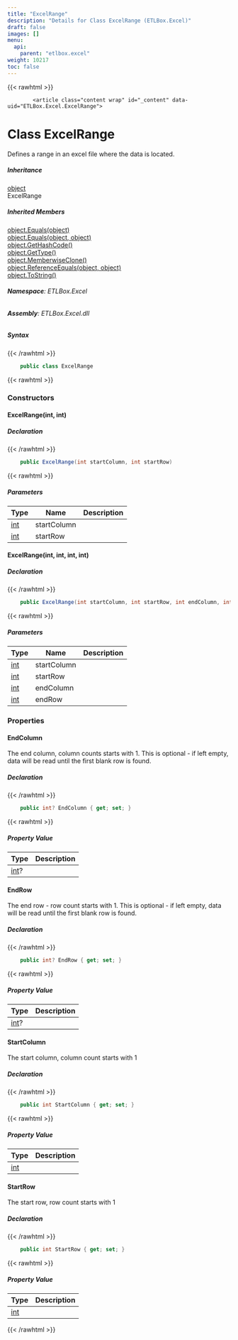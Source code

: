 ```yaml
---
title: "ExcelRange"
description: "Details for Class ExcelRange (ETLBox.Excel)"
draft: false
images: []
menu:
  api:
    parent: "etlbox.excel"
weight: 10217
toc: false
---
```


{{< rawhtml >}}

            <article class="content wrap" id="_content" data-uid="ETLBox.Excel.ExcelRange">
  <h1 id="ETLBox_Excel_ExcelRange" data-uid="ETLBox.Excel.ExcelRange" class="text-break">Class ExcelRange
</h1>
  <div class="markdown level0 summary"><p>Defines a range in an excel file where the data is located.</p>
</div>
  <div class="markdown level0 conceptual"></div>
  <div class="inheritance">
    <h5>Inheritance</h5>
    <div class="level0"><a class="xref" href="https://learn.microsoft.com/dotnet/api/system.object">object</a></div>
    <div class="level1"><span class="xref">ExcelRange</span></div>
  </div>
  <div class="inheritedMembers">
    <h5>Inherited Members</h5>
    <div>
      <a class="xref" href="https://learn.microsoft.com/dotnet/api/system.object.equals#system-object-equals(system-object)">object.Equals(object)</a>
    </div>
    <div>
      <a class="xref" href="https://learn.microsoft.com/dotnet/api/system.object.equals#system-object-equals(system-object-system-object)">object.Equals(object, object)</a>
    </div>
    <div>
      <a class="xref" href="https://learn.microsoft.com/dotnet/api/system.object.gethashcode">object.GetHashCode()</a>
    </div>
    <div>
      <a class="xref" href="https://learn.microsoft.com/dotnet/api/system.object.gettype">object.GetType()</a>
    </div>
    <div>
      <a class="xref" href="https://learn.microsoft.com/dotnet/api/system.object.memberwiseclone">object.MemberwiseClone()</a>
    </div>
    <div>
      <a class="xref" href="https://learn.microsoft.com/dotnet/api/system.object.referenceequals">object.ReferenceEquals(object, object)</a>
    </div>
    <div>
      <a class="xref" href="https://learn.microsoft.com/dotnet/api/system.object.tostring">object.ToString()</a>
    </div>
  </div>
<h6><strong>Namespace</strong>: ETLBox.Excel</h6>
  <h6><strong>Assembly</strong>: ETLBox.Excel.dll</h6>
  <h5 id="ETLBox_Excel_ExcelRange_syntax">Syntax</h5>
{{< /rawhtml >}}

```C#
    public class ExcelRange
```

{{< rawhtml >}}
  <h3 id="constructors">Constructors
</h3>
  <a id="ETLBox_Excel_ExcelRange__ctor_" data-uid="ETLBox.Excel.ExcelRange.#ctor*"></a>
  <h4 id="ETLBox_Excel_ExcelRange__ctor_System_Int32_System_Int32_" data-uid="ETLBox.Excel.ExcelRange.#ctor(System.Int32,System.Int32)">ExcelRange(int, int)</h4>
  <div class="markdown level1 summary"></div>
  <div class="markdown level1 conceptual"></div>
  <h5 class="declaration">Declaration</h5>
{{< /rawhtml >}}

```C#
    public ExcelRange(int startColumn, int startRow)
```

{{< rawhtml >}}
  <h5 class="parameters">Parameters</h5>
  <table class="table table-bordered table-condensed">
    <thead>
      <tr>
        <th>Type</th>
        <th>Name</th>
        <th>Description</th>
      </tr>
    </thead>
    <tbody>
      <tr>
        <td><a class="xref" href="https://learn.microsoft.com/dotnet/api/system.int32">int</a></td>
        <td><span class="parametername">startColumn</span></td>
        <td></td>
      </tr>
      <tr>
        <td><a class="xref" href="https://learn.microsoft.com/dotnet/api/system.int32">int</a></td>
        <td><span class="parametername">startRow</span></td>
        <td></td>
      </tr>
    </tbody>
  </table>
  <a id="ETLBox_Excel_ExcelRange__ctor_" data-uid="ETLBox.Excel.ExcelRange.#ctor*"></a>
  <h4 id="ETLBox_Excel_ExcelRange__ctor_System_Int32_System_Int32_System_Int32_System_Int32_" data-uid="ETLBox.Excel.ExcelRange.#ctor(System.Int32,System.Int32,System.Int32,System.Int32)">ExcelRange(int, int, int, int)</h4>
  <div class="markdown level1 summary"></div>
  <div class="markdown level1 conceptual"></div>
  <h5 class="declaration">Declaration</h5>
{{< /rawhtml >}}

```C#
    public ExcelRange(int startColumn, int startRow, int endColumn, int endRow)
```

{{< rawhtml >}}
  <h5 class="parameters">Parameters</h5>
  <table class="table table-bordered table-condensed">
    <thead>
      <tr>
        <th>Type</th>
        <th>Name</th>
        <th>Description</th>
      </tr>
    </thead>
    <tbody>
      <tr>
        <td><a class="xref" href="https://learn.microsoft.com/dotnet/api/system.int32">int</a></td>
        <td><span class="parametername">startColumn</span></td>
        <td></td>
      </tr>
      <tr>
        <td><a class="xref" href="https://learn.microsoft.com/dotnet/api/system.int32">int</a></td>
        <td><span class="parametername">startRow</span></td>
        <td></td>
      </tr>
      <tr>
        <td><a class="xref" href="https://learn.microsoft.com/dotnet/api/system.int32">int</a></td>
        <td><span class="parametername">endColumn</span></td>
        <td></td>
      </tr>
      <tr>
        <td><a class="xref" href="https://learn.microsoft.com/dotnet/api/system.int32">int</a></td>
        <td><span class="parametername">endRow</span></td>
        <td></td>
      </tr>
    </tbody>
  </table>
  <h3 id="properties">Properties
</h3>
  <a id="ETLBox_Excel_ExcelRange_EndColumn_" data-uid="ETLBox.Excel.ExcelRange.EndColumn*"></a>
  <h4 id="ETLBox_Excel_ExcelRange_EndColumn" data-uid="ETLBox.Excel.ExcelRange.EndColumn">EndColumn</h4>
  <div class="markdown level1 summary"><p>The end column, column counts starts with 1.
This is optional - if left empty, data will be read until the first blank row is found.</p>
</div>
  <div class="markdown level1 conceptual"></div>
  <h5 class="declaration">Declaration</h5>
{{< /rawhtml >}}

```C#
    public int? EndColumn { get; set; }
```

{{< rawhtml >}}
  <h5 class="propertyValue">Property Value</h5>
  <table class="table table-bordered table-condensed">
    <thead>
      <tr>
        <th>Type</th>
        <th>Description</th>
      </tr>
    </thead>
    <tbody>
      <tr>
        <td><a class="xref" href="https://learn.microsoft.com/dotnet/api/system.int32">int</a>?</td>
        <td></td>
      </tr>
    </tbody>
  </table>
  <a id="ETLBox_Excel_ExcelRange_EndRow_" data-uid="ETLBox.Excel.ExcelRange.EndRow*"></a>
  <h4 id="ETLBox_Excel_ExcelRange_EndRow" data-uid="ETLBox.Excel.ExcelRange.EndRow">EndRow</h4>
  <div class="markdown level1 summary"><p>The end row - row count starts with 1.
This is optional - if left empty, data will be read until the first blank row is found.</p>
</div>
  <div class="markdown level1 conceptual"></div>
  <h5 class="declaration">Declaration</h5>
{{< /rawhtml >}}

```C#
    public int? EndRow { get; set; }
```

{{< rawhtml >}}
  <h5 class="propertyValue">Property Value</h5>
  <table class="table table-bordered table-condensed">
    <thead>
      <tr>
        <th>Type</th>
        <th>Description</th>
      </tr>
    </thead>
    <tbody>
      <tr>
        <td><a class="xref" href="https://learn.microsoft.com/dotnet/api/system.int32">int</a>?</td>
        <td></td>
      </tr>
    </tbody>
  </table>
  <a id="ETLBox_Excel_ExcelRange_StartColumn_" data-uid="ETLBox.Excel.ExcelRange.StartColumn*"></a>
  <h4 id="ETLBox_Excel_ExcelRange_StartColumn" data-uid="ETLBox.Excel.ExcelRange.StartColumn">StartColumn</h4>
  <div class="markdown level1 summary"><p>The start column, column count starts with 1</p>
</div>
  <div class="markdown level1 conceptual"></div>
  <h5 class="declaration">Declaration</h5>
{{< /rawhtml >}}

```C#
    public int StartColumn { get; set; }
```

{{< rawhtml >}}
  <h5 class="propertyValue">Property Value</h5>
  <table class="table table-bordered table-condensed">
    <thead>
      <tr>
        <th>Type</th>
        <th>Description</th>
      </tr>
    </thead>
    <tbody>
      <tr>
        <td><a class="xref" href="https://learn.microsoft.com/dotnet/api/system.int32">int</a></td>
        <td></td>
      </tr>
    </tbody>
  </table>
  <a id="ETLBox_Excel_ExcelRange_StartRow_" data-uid="ETLBox.Excel.ExcelRange.StartRow*"></a>
  <h4 id="ETLBox_Excel_ExcelRange_StartRow" data-uid="ETLBox.Excel.ExcelRange.StartRow">StartRow</h4>
  <div class="markdown level1 summary"><p>The start row, row count starts with 1</p>
</div>
  <div class="markdown level1 conceptual"></div>
  <h5 class="declaration">Declaration</h5>
{{< /rawhtml >}}

```C#
    public int StartRow { get; set; }
```

{{< rawhtml >}}
  <h5 class="propertyValue">Property Value</h5>
  <table class="table table-bordered table-condensed">
    <thead>
      <tr>
        <th>Type</th>
        <th>Description</th>
      </tr>
    </thead>
    <tbody>
      <tr>
        <td><a class="xref" href="https://learn.microsoft.com/dotnet/api/system.int32">int</a></td>
        <td></td>
      </tr>
    </tbody>
  </table>

{{< /rawhtml >}}
